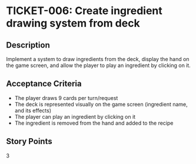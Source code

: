 # TICKET-006: Create ingredient drawing system from deck

## Description
Implement a system to draw ingredients from the deck, display the hand on the game screen, and allow the player to play an ingredient by clicking on it.

## Acceptance Criteria
- The player draws 9 cards per turn/request
- The deck is represented visually on the game screen (ingredient name, and its effects)
- The player can play an ingredient by clicking on it
- The ingredient is removed from the hand and added to the recipe


## Story Points
3 